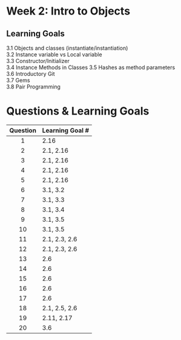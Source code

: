 # Week 2: Intro to Objects
## Learning Goals
3.1 Objects and classes (instantiate/instantiation)  
3.2 Instance variable vs Local variable  
3.3 Constructor/Initializer  
3.4 Instance Methods in Classes
3.5 Hashes as method parameters  
3.6 Introductory Git  
3.7 Gems  
3.8 Pair Programming  


# Questions & Learning Goals
| Question | Learning Goal #|
|:--------:|-------------------
|     1    | 2.16 |
|     2    | 2.1, 2.16 |
|     3    | 2.1, 2.16 |
|     4    | 2.1, 2.16 |
|     5    | 2.1, 2.16 |
|     6    | 3.1, 3.2 |
|     7    | 3.1, 3.3 |
|     8    | 3.1, 3.4 |
|     9    | 3.1, 3.5 |
|     10   | 3.1, 3.5 |
|     11   | 2.1, 2.3, 2.6 |
|     12   | 2.1, 2.3, 2.6 |
|     13   | 2.6 |
|     14   | 2.6 |
|     15   | 2.6 |
|     16   | 2.6 |
|     17   | 2.6 |
|     18   | 2.1, 2.5, 2.6 |
|     19   | 2.11, 2.17 |
|     20   | 3.6 |
